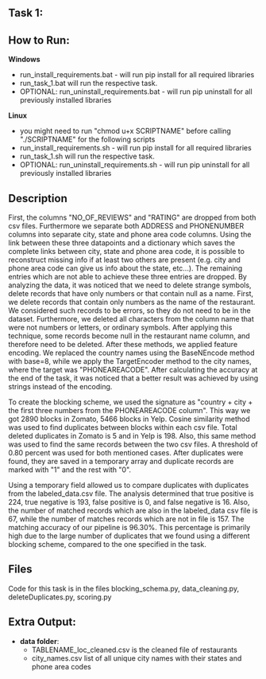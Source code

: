 ## Task 1:

## How to Run:
**Windows**
 - run_install_requirements.bat - will run pip install for all required libraries
 - run_task_1.bat will run the respective task.
 - OPTIONAL: run_uninstall_requirements.bat - will run pip uninstall for all previously installed libraries

**Linux**
 - you might need to run "chmod u+x SCRIPTNAME" before calling "./SCRIPTNAME" for the following scripts 
 - run_install_requirements.sh - will run pip install for all required libraries
 - run_task_1.sh will run the respective task.
 - OPTIONAL: run_uninstall_requirements.sh - will run pip uninstall for all previously installed libraries

## Description
First, the columns "NO_OF_REVIEWS" and "RATING" are dropped from both csv files. Furthermore we separate both ADDRESS and PHONENUMBER columns into separate city, state and phone area code columns. Using the link between these three datapoints and a dictionary which saves the complete links between city, state and phone area code, it is possible to reconstruct missing info if at least two others are present (e.g. city and phone area code can give us info about the state, etc...). The remaining entries which are not able to achieve these three entries are dropped.
By analyzing the data, it was noticed that we need to delete strange symbols, delete records that have only numbers or that contain null as a name. First, we delete records that contain only numbers as the name of the restaurant. We considered such records to be errors, so they do not need to be in the dataset. Furthermore, we deleted all characters from the column name that were not numbers or letters, or ordinary symbols. After applying this technique, some records become null in the restaurant name column, and therefore need to be deleted. After these methods, we applied feature encoding. We replaced the country names using the BaseNEncode method with base=8, while we apply the TargetEncoder method to the city names, where the target was "PHONEAREACODE". After calculating the accuracy at the end of the task, it was noticed that a better result was achieved by using strings instead of the encoding.

To create the blocking scheme, we used the signature as "country + city + the first three numbers from the PHONEAREACODE column". This way we got 2890 blocks in Zomato, 5466 blocks in Yelp. Cosine similarity method was used to find duplicates between blocks within each csv file. Total deleted duplicates in Zomato is 5 and in Yelp is 198. Also, this same method was used to find the same records between the two csv files. A threshold of 0.80 percent was used for both mentioned cases. After duplicates were found, they are saved in a temporary array and duplicate records are marked with "1" and the rest with "0".

Using a temporary field allowed us to compare duplicates with duplicates from the labeled_data.csv file. The analysis determined that true positive is 224, true negative is 193, false positive is 0, and false negative is 16. Also, the number of matched records which are also in the labeled_data csv file is 67, while the number of matches records which are not in file is 157. The matching accuracy of our pipeline is 96.30%. This percentage is primarily high due to the large number of duplicates that we found using a different blocking scheme, compared to the one specified in the task.

## Files
Code for this task is in the files blocking_schema.py, data_cleaning.py, deleteDuplicates.py, scoring.py

## Extra Output:
 - **data folder**:
     - TABLENAME\_loc\_cleaned.csv is the cleaned file of restaurants
     - city_names.csv list of all unique city names with their states and phone area codes
     
